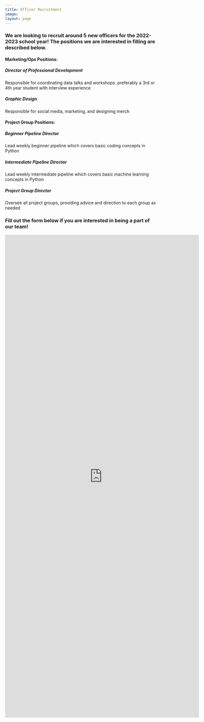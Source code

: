 ```yaml
---
title: Officer Recruitment
image:
layout: page
---
```



### We are looking to recruit around 5 new officers for the 2022-2023 school year! The positions we are interested in filling are described below.

#### Marketing/Ops Positions:

##### Director of Professional Development 
Responsible for coordinating data talks and workshops. preferably a 3rd or 4th year student with interview experience 
##### Graphic Design
Responsible for social media, marketing, and designing merch 

#### Project Group Positions:

##### Beginner Pipeline Director
Lead weekly beginner pipeline which covers basic coding concepts in Python
##### Intermediate Pipeline Director
Lead weekly intermediate pipeline which covers basic machine learning concepts in Python
##### Project Group Director
Oversee all project groups, providing advice and direction to each group as needed


### Fill out the form below if you are interested in being a part of our team!

<iframe src="https://docs.google.com/forms/d/e/1FAIpQLSeWzXfm4NjfZja0nWSI7FlFKockM2YuhqXwR8rYQ3ZkYgpGsA/viewform" width="640" height="1589" frameborder="0" marginheight="0" marginwidth="0">Loading…</iframe>
